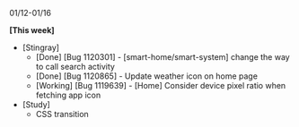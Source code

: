 01/12-01/16

**[This week]**

* [Stingray]
    * [Done] [Bug 1120301] - [smart-home/smart-system] change the way to call search activity
    * [Done] [Bug 1120865] - Update weather icon on home page
    * [Working] [Bug 1119639] - [Home] Consider device pixel ratio when fetching app icon
* [Study]
    * CSS transition
